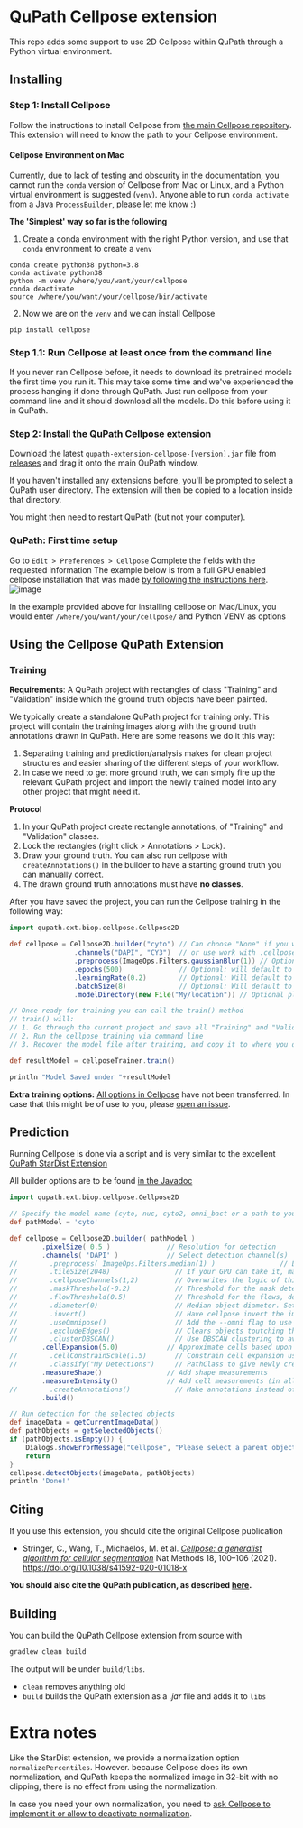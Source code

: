 # QuPath Cellpose extension

This repo adds some support to use 2D Cellpose within QuPath through a Python virtual environment.


## Installing

### Step 1: Install Cellpose

Follow the instructions to install Cellpose from [the main Cellpose repository](https://github.com/mouseland/cellpose).
This extension will need to know the path to your Cellpose environment.

#### Cellpose Environment on Mac
Currently, due to lack of testing and obscurity in the documentation, you cannot run the `conda` version of Cellpose from Mac or Linux, and a Python virtual environment is suggested (`venv`). Anyone able to run `conda activate` from a Java `ProcessBuilder`, please let me know :)

**The 'Simplest' way so far is the following**
1. Create a conda environment with the right Python version, and use that `conda` environment to create a `venv`
```
conda create python38 python=3.8
conda activate python38
python -m venv /where/you/want/your/cellpose
conda deactivate
source /where/you/want/your/cellpose/bin/activate
```
2. Now we are on the `venv` and we can install Cellpose
```
pip install cellpose 
```

### Step 1.1: Run Cellpose at least once from the command line

If you never ran Cellpose before, it needs to download its pretrained models the first time you run it. This may take some time and we've experienced the process hanging if done through QuPath. Just run cellpose from your command line and it should download all the models. Do this before using it in QuPath.

### Step 2: Install the QuPath Cellpose extension
Download the latest `qupath-extension-cellpose-[version].jar` file from [releases](https://github.com/biop/qupath-extension-cellpose/releases) and drag it onto the main QuPath window.

If you haven't installed any extensions before, you'll be prompted to select a QuPath user directory.
The extension will then be copied to a location inside that directory.

You might then need to restart QuPath (but not your computer).

### QuPath: First time setup
Go to `Edit > Preferences > Cellpose`
Complete the fields with the requested information
The example below is from a full GPU enabled cellpose installation that was made [by following the instructions here](https://c4science.ch/w/bioimaging_and_optics_platform_biop/computers-servers/software/gpu-deep-learning/python-venv/#cellpose). 
![image](https://user-images.githubusercontent.com/319932/137691866-2e15d4b5-526c-4360-9d1d-710bb285fd09.png)

In the example provided above for installing cellpose on Mac/Linux, you would enter `/where/you/want/your/cellpose/` and Python VENV as options

## Using the Cellpose QuPath Extension

### Training

**Requirements**:
A QuPath project with rectangles of class "Training" and "Validation" inside which the ground truth objects have been painted.

We typically create a standalone QuPath project for training only. This project will contain the training images along with the ground truth annotations drawn in QuPath.
Here are some reasons we do it this way:
1. Separating training and prediction/analysis makes for clean project structures and easier sharing of the different steps of your workflow.
2. In case we need to get more ground truth, we can simply fire up the relevant QuPath project and import the newly trained model into any other project that might need it.

**Protocol**

1. In your QuPath project create rectangle annotations, of "Training" and "Validation" classes.
2. Lock the rectangles (right click > Annotations > Lock). 
3. Draw your ground truth. You can also run cellpose with `createAnnotations()` in the builder to have a starting ground truth you can manually correct. 
4. The drawn ground truth annotations must have **no classes**.

After you have saved the project, you can run the Cellpose training in the following way:

```groovy
import qupath.ext.biop.cellpose.Cellpose2D

def cellpose = Cellpose2D.builder("cyto") // Can choose "None" if you want to train from scratch
                .channels("DAPI", "CY3")  // or use work with .cellposeChannels( channel1, channel2 ) and follow the cellpose way
                .preprocess(ImageOps.Filters.gaussianBlur(1)) // Optional preprocessing QuPath Ops 
                .epochs(500)              // Optional: will default to 500
                .learningRate(0.2)        // Optional: Will default to 0.2
                .batchSize(8)             // Optional: Will default to 8
                .modelDirectory(new File("My/location")) // Optional place to store resulting model. Will default to QuPath project root, and make a 'models' folder 

// Once ready for training you can call the train() method
// train() will:
// 1. Go through the current project and save all "Training" and "Validation" regions into a temp folder (inside the current project)
// 2. Run the cellpose training via command line
// 3. Recover the model file after training, and copy it to where you defined in the builder, returning the reference to it

def resultModel = cellposeTrainer.train()

println "Model Saved under "+resultModel
```

**Extra training options:**
[All options in Cellpose](https://github.com/MouseLand/cellpose/blob/45f1a3c640efb8ca7d252712620af6f58d024c55/cellpose/__main__.py#L36) have not been transferred. 
In case that this might be of use to you, please [open an issue](https://github.com/BIOP/qupath-extension-cellpose/issues). 

## Prediction 

Running Cellpose is done via a script and is very similar to the excellent [QuPath StarDist Extension](https://github.com/qupath/qupath-extension-stardist)

All builder options are to be found [in the Javadoc](https://biop.github.io/qupath-extension-cellpose/)

```groovy
import qupath.ext.biop.cellpose.Cellpose2D

// Specify the model name (cyto, nuc, cyto2, omni_bact or a path to your custom model)
def pathModel = 'cyto'

def cellpose = Cellpose2D.builder( pathModel )
        .pixelSize( 0.5 )              // Resolution for detection
        .channels( 'DAPI' )            // Select detection channel(s)
//        .preprocess( ImageOps.Filters.median(1) )                // List of preprocessing ImageOps to run on the images before exporting them
//        .tileSize(2048)                // If your GPU can take it, make larger tiles to process fewer of them. Useful for Omnipose
//        .cellposeChannels(1,2)         // Overwrites the logic of this plugin with these two values. These will be sent directly to --chan and --chan2
//        .maskThreshold(-0.2)           // Threshold for the mask detection, defaults to 0.0
//        .flowThreshold(0.5)            // Threshold for the flows, defaults to 0.4 
//        .diameter(0)                   // Median object diameter. Set to 0.0 for the `bact_omni` model or for automatic computation
//        .invert()                      // Have cellpose invert the image
//        .useOmnipose()                 // Add the --omni flag to use the omnipose segmentation model
//        .excludeEdges()                // Clears objects toutching the edge of the image (Not of the QuPath ROI)
//        .clusterDBSCAN()               // Use DBSCAN clustering to avoir over-segmenting long object
        .cellExpansion(5.0)            // Approximate cells based upon nucleus expansion
//        .cellConstrainScale(1.5)       // Constrain cell expansion using nucleus size
//        .classify("My Detections")     // PathClass to give newly created objects
        .measureShape()                // Add shape measurements
        .measureIntensity()            // Add cell measurements (in all compartments)  
//        .createAnnotations()           // Make annotations instead of detections. This ignores cellExpansion
        .build()

// Run detection for the selected objects
def imageData = getCurrentImageData()
def pathObjects = getSelectedObjects()
if (pathObjects.isEmpty()) {
    Dialogs.showErrorMessage("Cellpose", "Please select a parent object!")
    return
}
cellpose.detectObjects(imageData, pathObjects)
println 'Done!'
```

## Citing
If you use this extension, you should cite the original Cellpose publication
- Stringer, C., Wang, T., Michaelos, M. et al. 
[*Cellpose: a generalist algorithm for cellular segmentation*](https://arxiv.org/abs/1806.03535)
Nat Methods 18, 100–106 (2021). https://doi.org/10.1038/s41592-020-01018-x

**You should also cite the QuPath publication, as described [here](https://qupath.readthedocs.io/en/stable/docs/intro/citing.html).**


## Building
You can build the QuPath Cellpose extension from source with

```bash
gradlew clean build
```

The output will be under `build/libs`.

* `clean` removes anything old
* `build` builds the QuPath extension as a *.jar* file and adds it to `libs`

# Extra notes
Like the StarDist extension, we provide a normalization option `normalizePercentiles`.
However. because Cellpose does its own normalization, and QuPath keeps the normalized image in 32-bit with no clipping, there is no effect from using the normalization. 

In case you need your own normalization, you need to [ask Cellpose to implement it or allow to deactivate normalization](https://github.com/MouseLand/cellpose/issues).